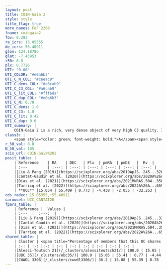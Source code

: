 ```yaml
---
layout: post
title: COIN-Gaia 2
style: style
title_flag: true
more_names: FoF 2208
fname: coingaia2
fov: 0.293
ra_icrs: 15.05355
de_icrs: 55.40911
glon: 124.18786
glat: -7.43953
r50: 8.8
plx: 0.7726
UTI: "0.00"
UTI_COLOR: "#e0a6b3"
UTI_C_N_COL: "#ceeac9"
UTI_C_dens_COL: "#a6cab9"
UTI_C_C3_COL: "#a6cab9"
UTI_C_lit_COL: "#fff6da"
UTI_C_dup_COL: "#e0a6b3"
UTI_C_N: 0.78
UTI_C_dens: 1.0
UTI_C_C3: 1.0
UTI_C_lit: 0.42
UTI_C_dup: 0.0
UTI_summary: |
    COIN-Gaia 2 is a rich, very dense object of very high C3 quality. It is poorly studied in the literature.<br><br><span style="color: #99180f; font-weight: bold;">Warning: </span>This is very likely a duplicate object, which shares a large percentage of members with at least one previously reported entry.
class3: |
    <span style="color: green; font-weight: bold;">A</span><span style="color: green; font-weight: bold;">A</span>
r_50_val: 8.8
N_50_val: 185
scix_url: COIN-Gaia%202
posit_table: |
    | Reference    | RA    | DEC   | Plx  | pmRA  | pmDE   |  Rv  |
    | :---         | :---: | :---: | :---: | :---: | :---: | :---: |
    |[Liu & Pang (2019)](https://scixplorer.org/abs/2019ApJS..245...32L) | 15.081 | 55.405 | 0.772 | -4.454 | -1.901 | -- |
    |[Cantat-Gaudin et al. (2020)](https://scixplorer.org/abs/2020A%26A...640A...1C) | 15.06 | 55.409 | 0.787 | -4.457 | -1.933 | -- |
    |[Dias et al. (2021)](https://scixplorer.org/abs/2021MNRAS.504..356D) | 15.052 | 55.401 | 0.808 | -4.474 | -1.945 | -31.991 |
    |[Tarricq et al. (2022)](https://scixplorer.org/abs/2022A%26A...659A..59T) | 15.103 | 55.392 | 0.773 | -4.44 | -2.06 | -- |
    | **UCC** |15.054 | 55.409 | 0.773 | -4.438 | -2.055 | -32.253 | 
cds_radec: 15.05355,+55.40911
carousel: UCC_CANTAT20
fpars_table: |
    | Reference |  Values |
    | :---  |  :---:  |
    | [Liu & Pang (2019)](https://scixplorer.org/abs/2019ApJS..245...32L) | `Age=0.537, Z=-0.75` |
    | [Cantat-Gaudin et al. (2020)](https://scixplorer.org/abs/2020A%26A...640A...1C) | `AVNN=0.46, DMNN=10.4, AgeNN=8.82` |
    | [Dias et al. (2021)](https://scixplorer.org/abs/2021MNRAS.504..356D) | `Av=0.986, Dist=1122, logage=8.767, [Fe/H]=-0.054` |
    | [Tarricq et al. (2022)](https://scixplorer.org/abs/2022A%26A...659A..59T) | `Dist=1173, logAgeNN=8.86` |
shared_table: |
    | Cluster | <span title="Percentage of members that this OC shares with the ones listed">%</span>   | RA   | DEC   | Plx   | pmRA  | pmDE  | Rv | UTI |
    | :-: | :-: |:-: | :-: | :-: | :-: | :-: | :-: | :-: |
    |[Alessi-Teutsch 21](/_clusters/alessiteutsch21/)| 100.0 | 15.05 | 55.41 | 0.77 | -4.43 | -2.06 | -32.59 |0.68 |
    |[UBC 35](/_clusters/ubc35/)| 100.0 | 15.05 | 55.41 | 0.77 | -4.44 | -2.05 | -32.45 |0.01 |
    |[CWWDL 3306](/_clusters/cwwdl3306/)| 36.2 | 15.08 | 55.39 | 0.78 | -4.44 | -2.08 | -32.19 |0.0 |
---
```

